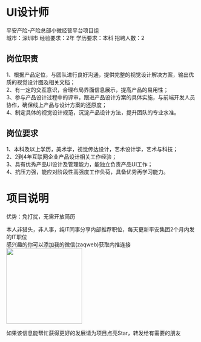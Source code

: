 # UI设计师
平安产险-产险总部小微经营平台项目组  
城市：深圳市 经验要求：2年 学历要求：本科  招聘人数：2

## 岗位职责
1、根据产品定位，与团队进行良好沟通，提供完整的视觉设计解决方案，输出优质的视觉设计图及相关文档；   
2、有一定的交互意识，合理布局界面信息展示，提高产品的易用性；   
3、参与产品设计过程中的评审，跟进产品设计方案的具体实施，与前端开发人员协作，确保线上产品与设计方案的还原度；   
4、制定具体的视觉设计规范，沉淀产品设计方法，提升团队的专业水准。

## 岗位要求
1、本科及以上学历，美术学，视觉传达设计，艺术设计学，艺术与科技；   
2、2到4年互联网企业产品设计相关工作经验；   
3、具有优秀产品UI设计及管理能力，能独立负责产品UI工作；   
4、抗压力强，能应对阶段性高强度工作负荷，具备优秀再学习能力。

# 项目说明

优势：免打扰，无需开放简历

本人非猎头，非人事，纯IT同事分享内部推荐职位，每天更新平安集团2个月内发的IT职位  
感兴趣的你可以添加我的微信(zaqweb)获取内推连接  
<img src="https://github.com/zaqweb/PA-IT-JOBS/blob/master/WechatICode.jpeg"  height="200" width="200">

如果该信息能帮忙获得更好的发展请为项目点亮Star，转发给有需要的朋友




